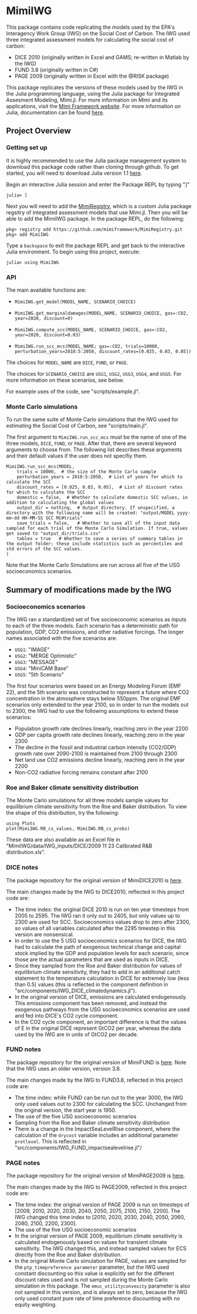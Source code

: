 # MimiIWG

This package contains code replicating the models used by the EPA's Interagency Work Group (IWG) on the Social Cost of Carbon. The IWG used three integrated assessment models for calculating the social cost of carbon:
- DICE 2010 (originally written in Excel and GAMS; re-written in Matlab by the IWG)
- FUND 3.8 (originally written in C#)
- PAGE 2009 (originally written in Excel with the @RISK package)

This package replicates the versions of these models used by the IWG in the Julia programming language, using the Julia package for Integrated Assesment Modeling, Mimi.jl. For more information on Mimi and its applications, visit the [Mimi Framework website](https://www.mimiframework.org/). For more information on Julia, documentation can be found [here](https://docs.julialang.org/en/v1/).

## Project Overview

### Getting set up

It is highly recommended to use the Julia package management system to download this package code rather than cloning through github.
To get started, you will need to download Julia version 1.1 [here](https://julialang.org/downloads/).

Begin an interactive Julia session and enter the Package REPL by typing "]"
```
julia> ]
```
Next you will need to add the [MimiRegistry](https://github.com/mimiframework/MimiRegistry), which is a custom Julia package regsitry of integrated assessment models that use Mimi.jl. Then you will be able to add the MimiIWG package. In the package REPL, do the following:
```
pkg> registry add https://github.com/mimiframework/MimiRegistry.git
pkg> add MimiIWG
```
Type a `backspace` to exit the package REPL and get back to the interactive Julia environment.
To begin using this project, execute:
```
julia> using MimiIWG
```

### API

The main available functions are:
- `MimiIWG.get_model(MODEL_NAME, SCENARIO_CHOICE)`

- `MimiIWG.get_marginaldamages(MODEL_NAME, SCENARIO_CHOICE, gas=:CO2, year=2020, discount=0)`

- `MimiIWG.compute_scc(MODEL_NAME, SCENARIO_CHOICE, gas=:CO2, year=2020, discount=0.03)`

- `MimiIWG.run_scc_mcs(MODEL_NAME; gas=:CO2, trials=10000, perturbation_years=2010:5:2050, discount_rates=[0.025, 0.03, 0.05])`

The choices for `MODEL_NAME` are `DICE`, `FUND`, or `PAGE`.

The choices for `SCENARIO_CHOICE` are `USG1`, `USG2`, `USG3`, `USG4`, and `USG5`. For more information on these scenarios, see below.

For example uses of the code, see "scripts/example.jl".

### Monte Carlo simulations

To run the same suite of Monte Carlo simulations that the IWG used for estimating the Social Cost of Carbon, see "scripts/main.jl".

The first argument to `MimiIWG.run_scc_mcs` must be the name of one of the three models, `DICE`, `FUND`, or `PAGE`. After that, there are several keyword arguments to choose from. The following list describes these arguments and their default values if the user does not specifiy them.
```
MimiIWG.run_scc_mcs(MODEL,
    trials = 10000,  # the size of the Monte Carlo sample
    perturbation_years = 2010:5:2050,  # List of years for which to calculate the SCC
    discount_rates = [0.025, 0.03, 0.05],  # List of discount rates for which to calculate the SCC
    domestic = false,  # Whether to calculate domestic SCC values, in addition to calculating the global values
    output_dir = nothing,  # Output directory. If unspecified, a directory with the following name will be created: "output/MODEL yyyy-mm-dd HH-MM-SS SCC MC#trials"
    save_trials = false,   # Whether to save all of the input data sampled for each trial of the Monte Carlo Simulation. If true, values get saved to "output_dir/trials.csv"
    tables = true   # Whether to save a series of summary tables in the output folder; these include statistics such as percentiles and std errors of the SCC values.
)
```
Note that the Monte Carlo Simulations are run across all five of the USG socioeconomics scenarios.

## Summary of modifications made by the IWG

### Socioeconomics scenarios
The IWG ran a standardized set of five socioeconomic scenarios as inputs to each of the three models. Each scenario has a deterministic path for population, GDP, CO2 emissions, and other radiative forcings. The longer names associated with the five scenarios are:

- `USG1`: "IMAGE"
- `USG2`: "MERGE Optimistic"
- `USG3`: "MESSAGE"
- `USG4`: "MiniCAM Base"
- `USG5`: "5th Scenario"

The first four scenarios were based on an Energy Modeling Forum (EMF 22), and the 5th scenario was constructed to represent a future where CO2 concentration in the atmosphere stays below 550ppm. The original EMF scenarios only extended to the year 2100, so in order to run the models out to 2300, the IWG had to use the following assumptions to extend these scenarios:
- Population growth rate declines linearly, reaching zero in the year 2200
- GDP per capita growth rate declines linearly, reaching zero in the year 2300
- The decline in the fossil and industrial carbon intensity (CO2/GDP) growth rate over 2090-2100 is maintained from 2100 through 2300
- Net land use CO2 emissions decline linearly, reaching zero in the year 2200
- Non-CO2 radiative forcing remains constant after 2100

### Roe and Baker climate sensitivity distribution

The Monte Carlo simulations for all three models sample values for equilibrium climate sensitivity from the Roe and Baker distribution.
To view the shape of this distribution, try the following:
```
using Plots
plot(MimiIWG.RB_cs_values, MimiIWG.RB_cs_probs)
```
These data are also available as an Excel file in "MimiIWG/data/IWG_inputs/DICE/2009 11 23 Calibrated R&B distribution.xls".

### DICE notes

The package repository for the original version of MimiDICE2010 is [here](https://github.com/anthofflab/MimiDICE2010.jl).

The main changes made by the IWG to DICE2010, reflected in this project code are:
- The time index: the original DICE 2010 is run on ten year timesteps from 2005 to 2595. The IWG ran it only out to 2405, but only values up to 2300 are used for SCC. Socioeconomics values drop to zero after 2300, so values of all variables calculated after the 2295 timestep in this version are nonsensical.
- In order to use the 5 USG socioeconomics scenarios for DICE, the IWG had to calculate the path of exogenous technical change and capital stock implied by the GDP and population levels for each scenario, since those are the actual parameters that are used as inputs in DICE. 
- Since they sampled from the Roe and Baker distribution for values of equilibrium climate sensitivity, they had to add in an additional catch statement to the temperature calculation in DICE for extremely low (less than 0.5) values (this is reflected in the component definition in "src/components/IWG_DICE_climatedynamics.jl").
- In the original version of DICE, emissions are calculated endogenously. This emissions component has been removed, and instead the exogenous pathways from the USG socioeconomics scenarios are used and fed into DICE's CO2 cycle component.
- In the CO2 cycle component, an important difference is that the values of E in the original DICE represent GtCO2 per year, whereas the data used by the IWG are in units of GtCO2 per decade.

### FUND notes

The package repository for the original version of MimiFUND is [here](https://github.com/fund-model/MimiFUND.jl/tree/release-3.8). Note that the IWG uses an older version, version 3.8.

The main changes made by the IWG to FUND3.8, reflected in this project code are:
- The time index: while FUND can be run out to the year 3000, the IWG only used values out to 2300 for calculating the SCC. Unchanged from the original version, the start year is 1950. 
- The use of the five USG socioeconomic scenarios
- Sampling from the Roe and Baker climate sensitivity distribution 
- There is a change in the ImpactSeaLevelRise component, where the calculation of the `drycost` variable includes an additional parameter `protlevel`. This is reflected in "src/components/IWG_FUND_impactsealevelrise.jl"/

### PAGE notes

The package repository for the original version of MimiPAGE2009 is [here](https://github.com/anthofflab/MimiPAGE2009.jl).

The main changes made by the IWG to PAGE2009, reflected in this project code are:
- The time index: the original version of PAGE 2009 is run on timesteps of [2009, 2010, 2020, 2030, 2040, 2050, 2075, 2100, 2150, 2200]. The IWG changed this time index to [2010, 2020, 2030, 2040, 2050, 2060, 2080, 2100, 2200, 2300].
- The use of the five USG socioeconomic scenarios
- In the original version of PAGE 2009, equilibrium climate sensitivity is calculated endogenously based on values for transient climate sensitivity. The IWG changed this, and instead sampled values for ECS directly from the Roe and Baker distribution. 
- In the original Monte Carlo simulation for PAGE, values are sampled for the `ptp_timepreference parameter` parameter, but the IWG used constant discounting so this value is explicitly set for the different discount rates used and is not sampled during the Monte Carlo simulation in this package. The `emuc_utilityconvexity` parameter is also not sampled in this version, and is always set to zero, because the IWG only used constant pure rate of time preference discounting with no equity weighting.
